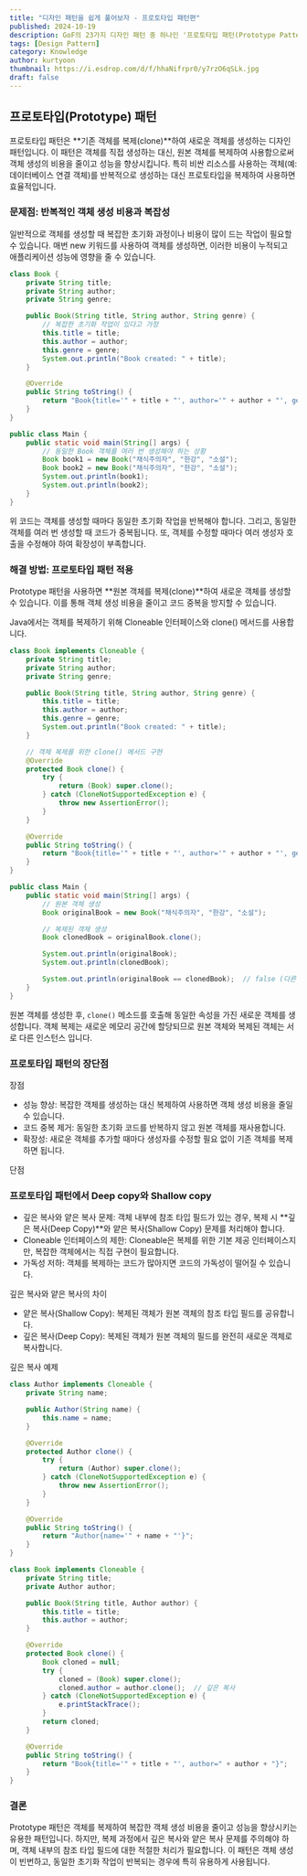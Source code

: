 ```yaml
---
title: "디자인 패턴을 쉽게 풀어보자 - 프로토타입 패턴편"
published: 2024-10-19
description: GoF의 23가지 디자인 패턴 중 하나인 '프로토타입 패턴(Prototype Pattern)'을 쉽게 풀어보기
tags: [Design Pattern]
category: Knowledge
author: kurtyoon
thumbnail: https://i.esdrop.com/d/f/hhaNifrpr0/y7rzO6qSLk.jpg
draft: false
---
```


## 프로토타입(Prototype) 패턴

프로토타입 패턴은 **기존 객체를 복제(clone)**하여 새로운 객체를 생성하는 디자인 패턴입니다. 이 패턴은 객체를 직접 생성하는 대신, 원본 객체를 복제하여 사용함으로써 객체 생성의 비용을 줄이고 성능을 향상시킵니다. 특히 비싼 리소스를 사용하는 객체(예: 데이터베이스 연결 객체)를 반복적으로 생성하는 대신 프로토타입을 복제하여 사용하면 효율적입니다.

### 문제점: 반복적인 객체 생성 비용과 복잡성

일반적으로 객체를 생성할 때 복잡한 초기화 과정이나 비용이 많이 드는 작업이 필요할 수 있습니다. 매번 new 키워드를 사용하여 객체를 생성하면, 이러한 비용이 누적되고 애플리케이션 성능에 영향을 줄 수 있습니다.

```java
class Book {
    private String title;
    private String author;
    private String genre;

    public Book(String title, String author, String genre) {
        // 복잡한 초기화 작업이 있다고 가정
        this.title = title;
        this.author = author;
        this.genre = genre;
        System.out.println("Book created: " + title);
    }

    @Override
    public String toString() {
        return "Book{title='" + title + "', author='" + author + "', genre='" + genre + "'}";
    }
}

public class Main {
    public static void main(String[] args) {
        // 동일한 Book 객체를 여러 번 생성해야 하는 상황
        Book book1 = new Book("채식주의자", "한강", "소설");
        Book book2 = new Book("채식주의자", "한강", "소설");
        System.out.println(book1);
        System.out.println(book2);
    }
}
```

위 코드는 객체를 생성할 때마다 동일한 초기화 작업을 반복해야 합니다. 그리고, 동일한 객체를 여러 번 생성할 때 코드가 중복됩니다. 또, 객체를 수정할 때마다 여러 생성자 호출을 수정해야 하여 확장성이 부족합니다.

### 해결 방법: 프로토타입 패턴 적용

Prototype 패턴을 사용하면 **원본 객체를 복제(clone)**하여 새로운 객체를 생성할 수 있습니다. 이를 통해 객체 생성 비용을 줄이고 코드 중복을 방지할 수 있습니다.

Java에서는 객체를 복제하기 위해 Cloneable 인터페이스와 clone() 메서드를 사용합니다.

```java
class Book implements Cloneable {
    private String title;
    private String author;
    private String genre;

    public Book(String title, String author, String genre) {
        this.title = title;
        this.author = author;
        this.genre = genre;
        System.out.println("Book created: " + title);
    }

    // 객체 복제를 위한 clone() 메서드 구현
    @Override
    protected Book clone() {
        try {
            return (Book) super.clone();
        } catch (CloneNotSupportedException e) {
            throw new AssertionError();
        }
    }

    @Override
    public String toString() {
        return "Book{title='" + title + "', author='" + author + "', genre='" + genre + "'}";
    }
}

public class Main {
    public static void main(String[] args) {
        // 원본 객체 생성
        Book originalBook = new Book("채식주의자", "한강", "소설");

        // 복제된 객체 생성
        Book clonedBook = originalBook.clone();

        System.out.println(originalBook);
        System.out.println(clonedBook);

        System.out.println(originalBook == clonedBook);  // false (다른 인스턴스)
    }
}
```

원본 객체를 생성한 후, `clone()` 메소드를 호출해 동일한 속성을 가진 새로운 객체를 생성합니다. 객체 복제는 새로운 메모리 공간에 할당되므로 원본 객체와 복제된 객체는 서로 다른 인스턴스 입니다.

### 프로토타입 패턴의 장단점

장점

- 성능 향상: 복잡한 객체를 생성하는 대신 복제하여 사용하면 객체 생성 비용을 줄일 수 있습니다.
- 코드 중복 제거: 동일한 초기화 코드를 반복하지 않고 원본 객체를 재사용합니다.
- 확장성: 새로운 객체를 추가할 때마다 생성자를 수정할 필요 없이 기존 객체를 복제하면 됩니다.

단점

### 프로토타입 패턴에서 Deep copy와 Shallow copy

- 깊은 복사와 얕은 복사 문제: 객체 내부에 참조 타입 필드가 있는 경우, 복제 시 **깊은 복사(Deep Copy)**와 얕은 복사(Shallow Copy) 문제를 처리해야 합니다.
- Cloneable 인터페이스의 제한: Cloneable은 복제를 위한 기본 제공 인터페이스지만, 복잡한 객체에서는 직접 구현이 필요합니다.
- 가독성 저하: 객체를 복제하는 코드가 많아지면 코드의 가독성이 떨어질 수 있습니다.

깊은 복사와 얕은 복사의 차이

- 얕은 복사(Shallow Copy): 복제된 객체가 원본 객체의 참조 타입 필드를 공유합니다.
- 깊은 복사(Deep Copy): 복제된 객체가 원본 객체의 필드를 완전히 새로운 객체로 복사합니다.

깊은 복사 예제

```java
class Author implements Cloneable {
    private String name;

    public Author(String name) {
        this.name = name;
    }

    @Override
    protected Author clone() {
        try {
            return (Author) super.clone();
        } catch (CloneNotSupportedException e) {
            throw new AssertionError();
        }
    }

    @Override
    public String toString() {
        return "Author{name='" + name + "'}";
    }
}

class Book implements Cloneable {
    private String title;
    private Author author;

    public Book(String title, Author author) {
        this.title = title;
        this.author = author;
    }

    @Override
    protected Book clone() {
        Book cloned = null;
        try {
            cloned = (Book) super.clone();
            cloned.author = author.clone();  // 깊은 복사
        } catch (CloneNotSupportedException e) {
            e.printStackTrace();
        }
        return cloned;
    }

    @Override
    public String toString() {
        return "Book{title='" + title + "', author=" + author + "}";
    }
}
```

### 결론

Prototype 패턴은 객체를 복제하여 복잡한 객체 생성 비용을 줄이고 성능을 향상시키는 유용한 패턴입니다. 하지만, 복제 과정에서 깊은 복사와 얕은 복사 문제를 주의해야 하며, 객체 내부의 참조 타입 필드에 대한 적절한 처리가 필요합니다.
이 패턴은 객체 생성이 빈번하고, 동일한 초기화 작업이 반복되는 경우에 특히 유용하게 사용됩니다.
